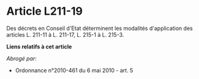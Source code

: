 # Article L211-19

Des décrets en Conseil d'Etat déterminent les modalités d'application des articles L. 211-11 à L. 211-17, L. 215-1 à L.
215-3.

**Liens relatifs à cet article**

_Abrogé par_:

  - Ordonnance n°2010-461 du 6 mai 2010 - art. 5
